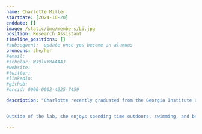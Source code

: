 ```yaml
---
name: Charlotte Miller
startdate: [2024-10-20]
enddate: []
image: /static/img/members/Li.jpg
position: Research Assistant
timeline_positions: []
#subsequent:  update once you become an alumnus
pronouns: she/her
#email: 
#scholar: WJ9lxYMAAAAJ
#website: 
#twitter: 
#linkedin: 
#github: 
#orcid: 0000-0002-4225-7459

description: "Charlotte recently graduated from the Georgia Institute of Technology with her B.S. in Chemistry. There, she was a student researcher in the Lieberman lab, where she discovered her passion for structural biology and biophysics. Her previous work attempted to structurally characterize and predict pathogenicity for variants of the glaucoma-related protein myocilin, using techniques such as protein extraction, protein purification, and x-ray crystallography.


Outside of the lab, she enjoys spending time outdoors, swimming, and baking."

---
```


